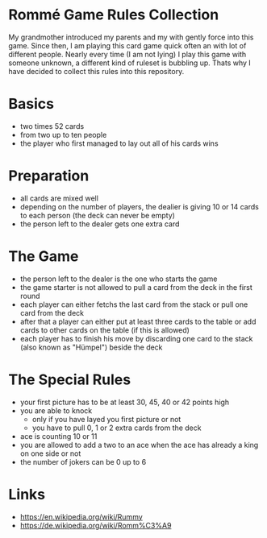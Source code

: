 # Rommé Game Rules Collection

My grandmother introduced my parents and my with gently force into this game.
Since then, I am playing this card game quick often an with lot of different people. Nearly every time (I am not lying) I play this game with someone unknown, a different kind of ruleset is bubbling up. Thats why I have decided to collect this rules into this repository.

# Basics

* two times 52 cards
* from two up to ten people
* the player who first managed to lay out all of his cards wins

# Preparation

* all cards are mixed well
* depending on the number of players, the dealier is giving 10 or 14 cards to each person (the deck can never be empty)
* the person left to the dealer gets one extra card

# The Game

* the person left to the dealer is the one who starts the game
* the game starter is not allowed to pull a card from the deck in the first round
* each player can either fetchs the last card from the stack or pull one card from the deck
* after that a player can either put at least three cards to the table or add cards to other cards on the table (if this is allowed)
* each player has to finish his move by discarding one card to the stack (also known as "Hümpel") beside the deck

# The Special Rules

* your first picture has to be at least  30, 45, 40 or 42 points high
* you are able to knock
    * only if you have layed you first picture or not
    * you have to pull 0, 1 or 2 extra cards from the deck
* ace is counting 10 or 11
* you are allowed to add a two to an ace when the ace has already a king on one side or not
* the number of jokers can be 0 up to 6

# Links

* https://en.wikipedia.org/wiki/Rummy
* https://de.wikipedia.org/wiki/Romm%C3%A9
